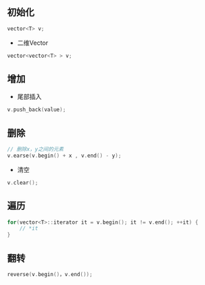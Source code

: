 <!--
 * @Description: 
 * @Version: 1.0
 * @Author: DaLao
 * @Email: dalao_li@163.com
 * @Date: 2021-11-15 20:40:55
 * @LastEditors: DaLao
 * @LastEditTime: 2021-11-28 00:39:57
-->


## 初始化

```c
vector<T> v;
```

- 二维Vector

```c
vector<vector<T> > v;
```

## 增加

- 尾部插入

```c
v.push_back(value);
```

## 删除

```c
// 删除x，y之间的元素
v.earse(v.begin() + x , v.end() - y);
```
- 清空

```c
v.clear();
```
## 遍历

```c
for(vector<T>::iterator it = v.begin(); it != v.end(); ++it) {
	// *it
}
```

## 翻转

```c
reverse(v.begin()，v.end());
```

